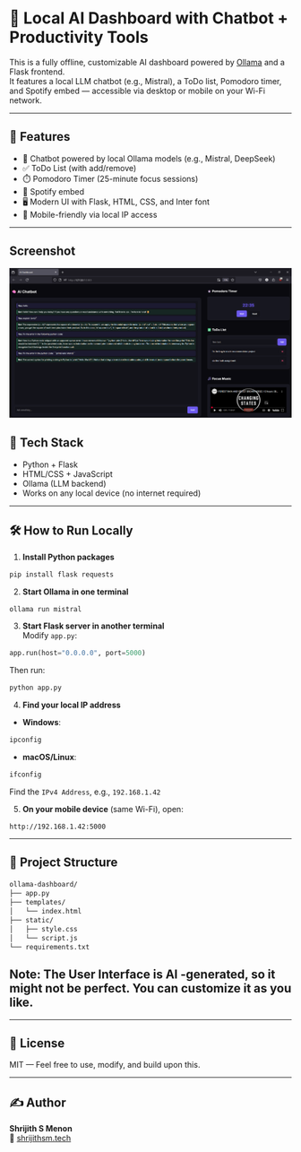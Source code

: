 
# 🧠 Local AI Dashboard with Chatbot + Productivity Tools

This is a fully offline, customizable AI dashboard powered by [Ollama](https://ollama.com/) and a Flask frontend.  
It features a local LLM chatbot (e.g., Mistral), a ToDo list, Pomodoro timer, and Spotify embed — accessible via desktop or mobile on your Wi-Fi network.

---

## 🚀 Features

- 🤖 Chatbot powered by local Ollama models (e.g., Mistral, DeepSeek)
- ✅ ToDo List (with add/remove)
- ⏱️ Pomodoro Timer (25-minute focus sessions)
- 🎵 Spotify embed
- 🖥️ Modern UI with Flask, HTML, CSS, and Inter font
- 📱 Mobile-friendly via local IP access

---
## Screenshot
![Desktop Version](image.png)

## 🧠 Tech Stack

- Python + Flask
- HTML/CSS + JavaScript
- Ollama (LLM backend)
- Works on any local device (no internet required)

---

## 🛠 How to Run Locally

1. **Install Python packages**  
```bash
pip install flask requests
```

2. **Start Ollama in one terminal**  
```bash
ollama run mistral
```

3. **Start Flask server in another terminal**  
Modify `app.py`:
```python
app.run(host="0.0.0.0", port=5000)
```
Then run:
```bash
python app.py
```

4. **Find your local IP address**

- **Windows**:  
```bash
ipconfig
```

- **macOS/Linux**:  
```bash
ifconfig
```

Find the `IPv4 Address`, e.g., `192.168.1.42`

5. **On your mobile device** (same Wi-Fi), open:  
```
http://192.168.1.42:5000
```

---

## 📁 Project Structure

```
ollama-dashboard/
├── app.py
├── templates/
│   └── index.html
├── static/
│   ├── style.css
│   └── script.js
└── requirements.txt
```
Note: The User Interface is AI -generated, so it might not be perfect. You can customize it as you like.
---
---

## 🧾 License

MIT — Feel free to use, modify, and build upon this.

---

## ✍️ Author

**Shrijith S Menon**  
🔗 [shrijithsm.tech](https://shrijithsm.tech)
